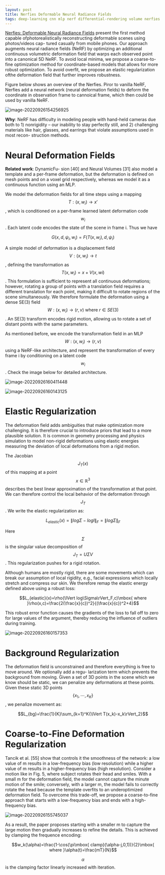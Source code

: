 ```yaml
---
layout: post
title: Nerfies Deformable Neural Radiance Fields
tags: deep-learning cnn mlp nerf differential-rendering volume nerfies selfies deformation elastic
---
```


[Nerfies: Deformable Neural Radiance Fields](https://arxiv.org/abs/2011.12948v5) present the first method capable ofphotorealistically reconstructing deformable scenes using photos/videos cap- tured casually from mobile phones. Our approach augments neural radiance fields (NeRF) by optimizing an additional continuous volumetric deformation field that warps each observed point into a canonical 5D NeRF. To avoid local minima, we propose a coarse-to-fine optimization method for coordinate-based models that allows for more robust optimization. To avoid overfit, we propose an elastic regularization ofthe deformation field that further improves robustness.

Figure below shows an overview of the Nerfies. Piror to vanilla NeRF, Nerfies add a neural network (neural deformation fields) to deform the coordinate in observation frame to cannoical frame, which then could be used by vanilla NeRF.

![image-20220926154256925](https://raw.githubusercontent.com/zhangtemplar/zhangtemplar.github.io/master/uPic/2022_09_26_16_25_31_image-20220926154256925.png)

**Why**: NeRF has difficulty in modeling people with hand-held cameras due both to 1) nonrigidity – our inability to stay perfectly still, and 2) challenging materials like hair, glasses, and earrings that violate assumptions used in most recon- struction methods.

# Neural Deformation Fields

**Related work**: DynamicFu- sion [40] and Neural Volumes [31] also model a template and a per-frame deformation, but the deformation is defined on mesh points and on a voxel grid respectively, whereas we model it as a continuous function using an MLP.

We model the deformation fields for all time steps using a mapping $$T : (x, w_i) \to x'$$, which is conditioned on a per-frame learned latent deformation code $$w_i$$. Each latent code encodes the state of the scene in frame i. Thus we have

$$G(x,d,\psi_i,w_i)=F(T(x,w_i),d,\psi_i)$$

A simple model of deformation is a displacement field $$V : (x, w_i) \to t$$, defining the transformation as $$T(x, w_i) = x +V(x, wi)$$. This formulation is sufficient to represent all continuous deformations; however, rotating a group of points with a translation field requires a different translation for each point, making it difficult to rotate regions of the scene simultaneously. We therefore formulate the deformation using a dense SE(3) field $$W : (x, w_i) \to (r,v)\mbox{ where } r\in SE(3)$$. An SE(3) transform encodes rigid motion, allowing us to rotate a set of distant points with the same parameters.

As mentioned before, we encode the transformation field in an MLP $$W : (x, w_i) \to (r,v)$$ using a NeRF-like architecture, and represent the transformation of every frame i by conditioning on a latent code $$w_i$$. Check the image below for detailed architecture.

![image-20220926160411448](https://raw.githubusercontent.com/zhangtemplar/zhangtemplar.github.io/master/uPic/2022_09_26_16_04_11_image-20220926160411448.png)

![image-20220926160143125](https://raw.githubusercontent.com/zhangtemplar/zhangtemplar.github.io/master/uPic/2022_09_26_16_01_43_image-20220926160143125.png)

# Elastic Regularization

The deformation field adds ambiguities that make optimization more challenging. It is therefore crucial to introduce priors that lead to a more plausible solution. It is common in geometry processing and physics simulation to model non-rigid deformations using elastic energies measuring the deviation of local deformations from a rigid motion.

The Jacobian $$J_T(x)$$ of this mapping at a point $$x \in \mathbb{R}^3$$ describes the best linear approximation of the transformation at that point. We can therefore control the local behavior of the deformation through $$J_T$$. We write the elastic regularization as:

$$L_{elastic}(x)=\lVert log\Sigma -log I\rVert_F = \lVert log\Sigma\rVert_F$$

Here $$\Sigma$$ is the singular value decomposition of $$J_T=U\Sigma V$$. This regularization pushes for a rigid rotation.

Although humans are mostly rigid, there are some movements which can break our assumption of local rigidity, e.g., facial expressions which locally stretch and compress our skin. We therefore remap the elastic energy defined above using a robust loss:

$$L_{elastic}(x)=\rho(\lVert log\Sigma\rVert_F,c)\mbox{ where }\rho(x,c)=\frac{2(\frac{x}{c})^2}{(\frac{x}{c})^2+4}$$

This robust error function causes the gradients of the loss to fall off to zero for large values of the argument, thereby reducing the influence of outliers during training.

![image-20220926160157353](https://raw.githubusercontent.com/zhangtemplar/zhangtemplar.github.io/master/uPic/2022_09_26_16_01_57_image-20220926160157353.png)

# Background Regularization

The deformation field is unconstrained and therefore everything is free to move around. We optionally add a regu- larization term which prevents the background from moving. Given a set of 3D points in the scene which we know should be static, we can penalize any deformations at these points. Given these static 3D points $$\{x_1,\cdots , x_K\}$$, we penalize movement as:

$$L_{bg}=\frac{1}{K}\sum_{k=1}^K{\lVert T(x_k)-x_k\rVert_2}$$

# Coarse-to-Fine Deformation Regularization

Tancik et al. [55] show that controls it the smoothness of the network: a low value of m results in a low-frequency bias (low resolution) while a higher value of m results in a higher-frequency bias (high resolution). Consider a motion like in Fig. 5, where subject rotates
their head and smiles. With a small m for the deformation field, the model cannot capture the minute motion of the smile; conversely, with a larger m, the model fails to correctly rotate the head because the template overfits to an underoptimized deformation field. To overcome this trade-off, we propose a coarse-to-fine approach that starts with a low-frequency bias and ends with a high-frequency bias.

![image-20220926155745037](https://raw.githubusercontent.com/zhangtemplar/zhangtemplar.github.io/master/uPic/2022_09_26_15_57_45_image-20220926155745037.png)

As a result, the paper proposes starting with a smaller m to capture the large motion then gradually increases to refine the details. This is achieved by clamping the frequence encoding:

$$w_k(\alpha)=\frac{1-\cos(\pi\mbox{ clamp}(\alpha-j,0,1))}{2}\mbox{ where }\alpha(t)=\frac{mT}{N}$$

$$\alpha$$ is the clamping factor linearly increased with iteration.

